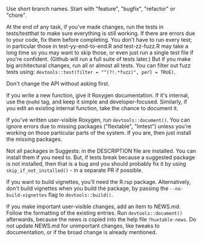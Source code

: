 
Use short branch names. Start with "feature", "bugfix", "refactor" or "chore". 

At the end of any task, if you've made changes, run the tests in tests/testthat 
to make sure everything is still working. If there are errors due to your code, 
fix them before completing. You don't have to run every test; in particular those
in test-yy-end-to-end.R and test-zz-fuzz.R may take a long time so you may want 
to skip those, or even just run a single test file if you're confident. (Github 
will run a full suite of tests later.) But if you make big architectural changes,
run all or almost all tests. You can filter out fuzz tests using:
`devtools::test(filter = "^(?!.*fuzz)", perl = TRUE)`.

Don't change the API without asking first.

If you write a new function, give it Roxygen documentation. If it's internal,
use the `@noRd` tag, and keep it simple and developer-focused. Similarly, 
if you edit an existing internal function, take the chance to document it. 

If you've written user-visible Roxygen, run `devtools::document()`. You can 
ignore errors due to missing packages ("flextable", "lmtest") unless you're working
on those particular parts of the system. If you are, then just install the
missing packages.

Not all packages in Suggests: in the DESCRIPTION file are installed. You
can install them if you need to. But, if tests break because a suggested
package is not installed, then that is a bug and you should probably fix it by
using `skip_if_not_installed()` - in a separate PR if possible. 

If you want to build vignettes, you'll need the R.rsp package. Alternatively,
don't build vignettes when you build the package, by passing the 
`--no-build-vignettes` flag to `devtools::build()`.

If you make important user-visible changes, add an item to NEWS.md. Follow the formatting
of the existing entries. Run `devtools::document()` afterwards, because the news
is copied into the help file `?huxtable-news`. Do not update NEWS.md for unimportant changes, 
like tweaks to documentation, or if the broad change is already mentioned.
